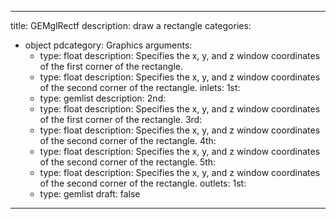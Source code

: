 
---
title: GEMglRectf
description: draw a rectangle
categories:
  - object
pdcategory: Graphics
arguments:
    - type: float
      description: Specifies the x, y, and z window coordinates of the first corner of the rectangle.
    - type: float
      description: Specifies the x, y, and z window coordinates of the second corner of the rectangle.
inlets:
  1st:
    - type: gemlist
      description:
  2nd:
    - type: float
      description: Specifies the x, y, and z window coordinates of the first corner of the rectangle.
  3rd:
    - type: float
      description: Specifies the x, y, and z window coordinates of the second corner of the rectangle.
  4th:
    - type: float
      description: Specifies the x, y, and z window coordinates of the second corner of the rectangle.
  5th:
    - type: float
      description: Specifies the x, y, and z window coordinates of the second corner of the rectangle.
outlets:
  1st:
    - type: gemlist
draft: false
---

